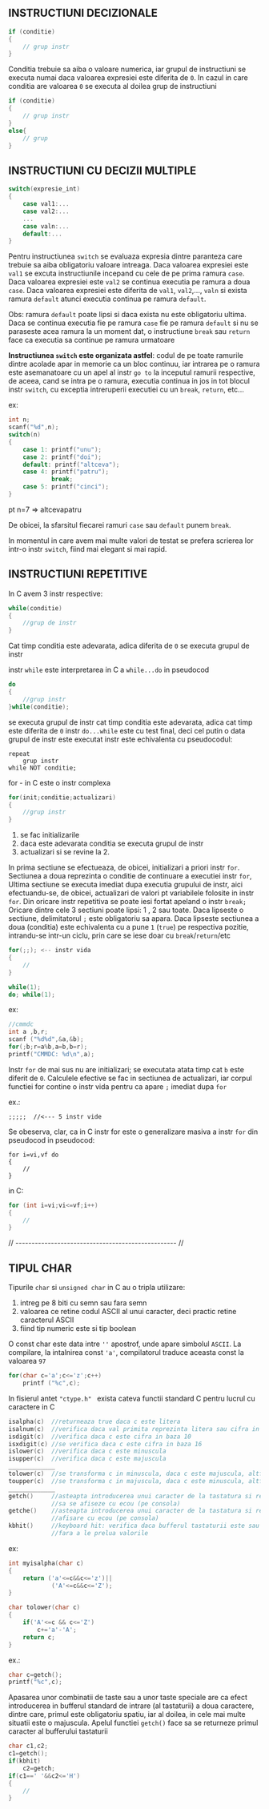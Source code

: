## INSTRUCTIUNI DECIZIONALE
```c
if (conditie)
{
    // grup instr
}
```
Conditia trebuie sa aiba o valoare numerica, iar grupul de instructiuni se executa numai daca valoarea expresiei este diferita de ```0```. In cazul in care conditia are valoarea ```0``` se executa al doilea grup de instructiuni
```c
if (conditie)
{
    // grup instr
}
else{
    // grup
}
```
## INSTRUCTIUNI CU DECIZII MULTIPLE
```c
switch(expresie_int)
{
    case val1:...
    case val2:...
    ...
    case valn:...
    default:...
}
```
Pentru instructiunea ```switch``` se evaluaza expresia dintre paranteza care trebuie sa aiba obligatoriu valoare intreaga. Daca valoarea expresiei este ```val1``` se excuta instructiunile incepand cu cele de pe prima ramura ```case```. Daca valoarea expresiei este ```val2``` se continua executia pe ramura a doua ```case```. Daca valoarea expresiei este diferita de ```val1```, ```val2```,..., ```valn``` si exista ramura ```default``` atunci executia continua pe ramura ```default```.

Obs: ramura ```default``` poate lipsi si daca exista nu este obligatoriu ultima. 
Daca se continua executia fie pe ramura ```case``` fie pe ramura ```default``` si nu se paraseste acea ramura la un moment dat, o instructiune ```break``` sau ```return``` face ca executia sa continue pe ramura urmatoare

**Instructiunea ```switch``` este organizata astfel**: codul de pe toate ramurile dintre acolade apar in memorie ca un bloc continuu, iar intrarea pe o ramura este asemanatoare cu un apel al instr ```go to``` la inceputul ramurii respective, de aceea, cand se intra pe o ramura, executia continua in jos in tot blocul instr ```switch```, cu exceptia intreruperii executiei cu un ```break```, ```return```, etc...

ex:
```c
int n;
scanf("%d",n);
switch(n)
{
    case 1: printf("unu");
    case 2: printf("doi");
    default: printf("altceva");
    case 4: printf("patru");
            break;
    case 5: printf("cinci");
}
```
pt n=7 => altcevapatru

De obicei, la sfarsitul fiecarei ramuri ```case``` sau ```default``` punem ```break```.

In momentul in care avem mai multe valori de testat se prefera scrierea lor intr-o instr ```switch```, fiind mai elegant si mai rapid.

## INSTRUCTIUNI REPETITIVE
In C avem 3 instr respective:
```c
while(conditie)
{
    //grup de instr
}
```
Cat timp conditia este adevarata, adica diferita de ```0``` se executa grupul de instr

instr ```while``` este interpretarea in C a ```while...do``` in pseudocod
```c
do
{
    //grup instr
}while(conditie);
```
se executa grupul de instr cat timp conditia este adevarata, adica cat timp este diferita de ```0```
instr ```do...while``` este cu test final, deci cel putin o data grupul de instr este executat
instr este echivalenta cu pseudocodul:
```
repeat
    grup instr
while NOT conditie;
```
for - in C este o instr complexa
```c
for(init;conditie;actualizari)
{
    //grup instr
}
```
1.  se fac initializarile
2.  daca este adevarata conditia se executa grupul de instr
3.  actualizari si se revine la 2. 

In prima sectiune se efectueaza, de obicei, initializari a priori instr ```for```. Sectiunea a doua reprezinta o conditie de continuare a executiei instr ```for```, Ultima sectiune se executa imediat dupa executia grupului de instr, aici efectuandu-se, de obicei, actualizari de valori pt variabilele folosite in instr ```for```. Din oricare instr repetitiva se poate iesi fortat apeland o instr ```break;``` Oricare dintre cele 3 sectiuni poate lipsi: 1 , 2 sau toate. Daca lipseste o sectiune, delimitatorul ```;``` este obligatoriu sa apara. Daca lipseste sectiunea a doua (conditia) este echivalenta cu a pune ```1``` (```true```) pe respectiva pozitie, intrandu-se intr-un ciclu, prin care se iese doar cu ```break```/```return```/etc
```c
for(;;); <-- instr vida
{
    //
}

while(1); 
do; while(1);
```
ex:
```c
//cmmdc
int a ,b,r;
scanf ("%d%d",&a,&b);
for(;b;r=a%b,a=b,b=r);
printf("CMMDC: %d\n",a);
```
Instr ```for``` de mai sus nu are initializari; se executata atata timp cat ```b``` este diferit de ```0```. Calculele efective se fac in sectiunea de actualizari, iar corpul functiei for contine o instr vida pentru ca apare ```;``` imediat dupa ```for```

ex.:
```
;;;;;  //<--- 5 instr vide
```
Se obeserva, clar, ca in C instr for este o generalizare masiva a instr ```for``` din pseudocod
in pseudocod:
```
for i=vi,vf do
{
    //
}
```
in C:
```c
for (int i=vi;vi<=vf;i++)
{
    //
}
```

// -------------------------------------------------- //

## TIPUL CHAR
Tipurile ```char``` si ```unsigned char``` in C au o tripla utilizare:
1.  intreg pe 8 biti cu semn sau fara semn
2.  valoarea ce retine codul ASCII al unui caracter, deci practic retine caracterul ASCII
3.  fiind tip numeric este si tip boolean

O const char este data intre ```''``` apostrof, unde apare simbolul ```ASCII```. La compilare, la intalnirea const ```'a'```, compilatorul traduce aceasta const la valoarea ```97```
```c
for(char c='a';c<='z';c++)
    printf ("%c",c);
```

In fisierul antet ```"ctype.h" ``` exista cateva functii standard C pentru lucrul cu caractere in C
```c
isalpha(c)  //returneaza true daca c este litera
isalnum(c)  //verifica daca val primita reprezinta litera sau cifra in baza 10
isdigit(c)  //verifica daca c este cifra in baza 10
isxdigit(c) //se verifica daca c este cifra in baza 16
islower(c)  //verifica daca c este minuscula
isupper(c)  //verifica daca c este majuscula
_____________
tolower(c)  //se transforma c in minuscula, daca c este majuscula, altfel nu se modifica
toupper(c)  //se transforma c in majuscula, daca c este minuscula, altfel se returneaza nemodificat
_____________
getch()     //asteapta introducerea unui caracter de la tastatura si returneaza caracterul introdus, fara
            //sa se afiseze cu ecou (pe consola)
getche()    //asteapta introducerea unui caracter de la tastatura si returneaza caracterul introdus, cu
            //afisare cu ecou (pe consola)
kbhit()     //keyboard hit: verifica daca bufferul tastaturii este sau nu vid, adica au fost apasate butoane
            //fara a le prelua valorile
```

ex:
```c
int myisalpha(char c)
{
    return ('a'<=c&&c<='z')||
            ('A'<=c&&c<='Z');
}

char tolower(char c)
{
    if('A'<=c && c<='Z')
        c+='a'-'A';
    return c;
}
```

ex.:
```c
char c=getch();
printf("%c",c);
```
Apasarea unor combinatii de taste sau a unor taste speciale are ca efect introducerea in bufferul standard de intrare (al tastaturii) a doua caractere, dintre care, primul este obligatoriu spatiu,  iar al doilea, in cele mai multe situatii este o majuscula. Apelul functiei ```getch()``` face sa se returneze primul caracter al bufferului tastaturii
```c
char c1,c2;
c1=getch();
if(kbhit)
    c2=getch;
if(c1==' '&&c2<='H')
{
    //
}
```

